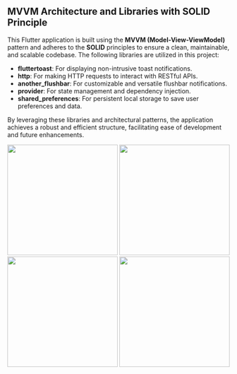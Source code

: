 <h2>MVVM Architecture and Libraries with SOLID Principle</h2>

<p>
  This Flutter application is built using the <strong>MVVM (Model-View-ViewModel)</strong> pattern and adheres to the <strong>SOLID</strong> principles to ensure a clean, maintainable, and scalable codebase. The following libraries are utilized in this project:
</p>

<ul>
  <li><strong>fluttertoast</strong>: For displaying non-intrusive toast notifications.</li>
  <li><strong>http</strong>: For making HTTP requests to interact with RESTful APIs.</li>
  <li><strong>another_flushbar</strong>: For customizable and versatile flushbar notifications.</li>
  <li><strong>provider</strong>: For state management and dependency injection.</li>
  <li><strong>shared_preferences</strong>: For persistent local storage to save user preferences and data.</li>
</ul>

<p>
  By leveraging these libraries and architectural patterns, the application achieves a robust and efficient structure, facilitating ease of development and future enhancements.
</p>


<img src="https://github.com/user-attachments/assets/3f888092-be24-4bd1-a59f-a2941f765b6a" width="250">

<img src="https://github.com/user-attachments/assets/c4dab5a5-b2f5-41d4-8e60-aa14f9332ecb" width="250">

<img src="https://github.com/user-attachments/assets/5bcb1279-6076-4ff8-89c0-aeb9b97279a7" width="250">

<img src="https://github.com/user-attachments/assets/52cc48c3-05db-407f-884b-d70d94afb1e7" width="250">

